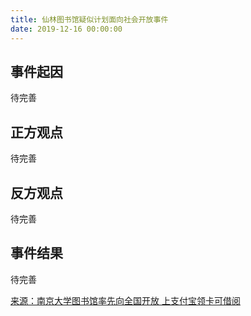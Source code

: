 ```yaml
---
title: 仙林图书馆疑似计划面向社会开放事件
date: 2019-12-16 00:00:00
---
```


## 事件起因

待完善

## 正方观点

待完善

## 反方观点

待完善

## 事件结果

待完善

[来源：南京大学图书馆率先向全国开放 上支付宝领卡可借阅](http://edu.jschina.com.cn/jy/201912/t20191216_6443702.shtml)
